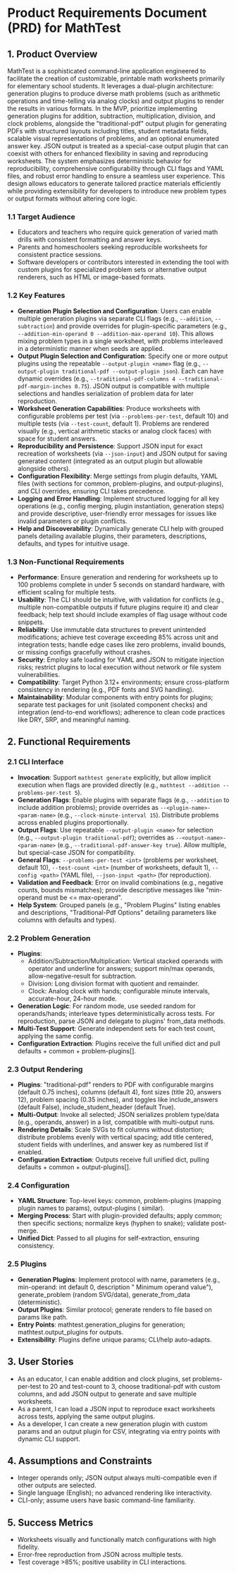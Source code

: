 # Product Requirements Document (PRD) for MathTest

## 1. Product Overview

MathTest is a sophisticated command-line application engineered to facilitate the creation of customizable, printable
math worksheets primarily for elementary school students. It leverages a dual-plugin architecture: generation plugins to
produce diverse math problems (such as arithmetic operations and time-telling via analog clocks) and output plugins to
render the results in various formats. In the MVP, prioritize implementing generation plugins for addition, subtraction,
multiplication, division, and clock problems, alongside the "traditional-pdf" output plugin for generating PDFs with
structured layouts including titles, student metadata fields, scalable visual representations of problems, and an
optional enumerated answer key. JSON output is treated as a special-case output plugin that can coexist with others for
enhanced flexibility in saving and reproducing worksheets. The system emphasizes deterministic behavior for
reproducibility, comprehensive configurability through CLI flags and YAML files, and robust error handling to ensure a
seamless user experience. This design allows educators to generate tailored practice materials efficiently while
providing extensibility for developers to introduce new problem types or output formats without altering core logic.

### 1.1 Target Audience

- Educators and teachers who require quick generation of varied math drills with consistent formatting and answer keys.
- Parents and homeschoolers seeking reproducible worksheets for consistent practice sessions.
- Software developers or contributors interested in extending the tool with custom plugins for specialized problem sets
  or alternative output renderers, such as HTML or image-based formats.

### 1.2 Key Features

- **Generation Plugin Selection and Configuration**: Users can enable multiple generation plugins via separate CLI
  flags (e.g., `--addition`, `--subtraction`) and provide overrides for plugin-specific parameters (e.g.,
  `--addition-min-operand 0 --addition-max-operand 10`). This allows mixing problem types in a single worksheet, with
  problems interleaved in a deterministic manner when seeds are applied.
- **Output Plugin Selection and Configuration**: Specify one or more output plugins using the repeatable
  `--output-plugin <name>` flag (e.g., `--output-plugin traditional-pdf --output-plugin json`). Each can have dynamic
  overrides (e.g., `--traditional-pdf-columns 4 --traditional-pdf-margin-inches 0.75`). JSON output is compatible with
  multiple selections and handles serialization of problem data for later reproduction.
- **Worksheet Generation Capabilities**: Produce worksheets with configurable problems per test (via
  `--problems-per-test`, default 10) and multiple tests (via `--test-count`, default 1). Problems are rendered
  visually (e.g., vertical arithmetic stacks or analog clock faces) with space for student answers.
- **Reproducibility and Persistence**: Support JSON input for exact recreation of worksheets (via `--json-input`) and
  JSON output for saving generated content (integrated as an output plugin but allowable alongside others).
- **Configuration Flexibility**: Merge settings from plugin defaults, YAML files (with sections for common,
  problem-plugins, and output-plugins), and CLI overrides, ensuring CLI takes precedence.
- **Logging and Error Handling**: Implement structured logging for all key operations (e.g., config merging, plugin
  instantiation, generation steps) and provide descriptive, user-friendly error messages for issues like invalid
  parameters or plugin conflicts.
- **Help and Discoverability**: Dynamically generate CLI help with grouped panels detailing available plugins, their
  parameters, descriptions, defaults, and types for intuitive usage.

### 1.3 Non-Functional Requirements

- **Performance**: Ensure generation and rendering for worksheets up to 100 problems complete in under 5 seconds on
  standard hardware, with efficient scaling for multiple tests.
- **Usability**: The CLI should be intuitive, with validation for conflicts (e.g., multiple non-compatible outputs if
  future plugins require it) and clear feedback; help text should include examples of flag usage without code snippets.
- **Reliability**: Use immutable data structures to prevent unintended modifications; achieve test coverage exceeding
  85% across unit and integration tests; handle edge cases like zero problems, invalid bounds, or missing configs
  gracefully without crashes.
- **Security**: Employ safe loading for YAML and JSON to mitigate injection risks; restrict plugins to local execution
  without network or file system vulnerabilities.
- **Compatibility**: Target Python 3.12+ environments; ensure cross-platform consistency in rendering (e.g., PDF fonts
  and SVG handling).
- **Maintainability**: Modular components with entry points for plugins; separate test packages for unit (isolated
  component checks) and integration (end-to-end workflows); adherence to clean code practices like DRY, SRP, and
  meaningful naming.

## 2. Functional Requirements

### 2.1 CLI Interface

- **Invocation**: Support `mathtest generate` explicitly, but allow implicit execution when flags are provided
  directly (e.g., `mathtest --addition --problems-per-test 5`).
- **Generation Flags**: Enable plugins with separate flags (e.g., `--addition` to include addition problems); provide
  overrides as `--<plugin-name>-<param-name>` (e.g., `--clock-minute-interval 15`). Distribute problems across enabled
  plugins proportionally.
- **Output Flags**: Use repeatable `--output-plugin <name>` for selection (e.g., `--output-plugin traditional-pdf`);
  overrides as `--<output-name>-<param-name>` (e.g., `--traditional-pdf-answer-key true`). Allow multiple, but
  special-case JSON for compatibility.
- **General Flags**: `--problems-per-test <int>` (problems per worksheet, default 10), `--test-count <int>` (number of
  worksheets, default 1), `--config <path>` (YAML file), `--json-input <path>` (for reproduction).
- **Validation and Feedback**: Error on invalid combinations (e.g., negative counts, bounds mismatches); provide
  descriptive messages like "min-operand must be <= max-operand".
- **Help System**: Grouped panels (e.g., "Problem Plugins" listing enables and descriptions, "Traditional-Pdf Options"
  detailing parameters like columns with defaults and types).

### 2.2 Problem Generation

- **Plugins**:
    - Addition/Subtraction/Multiplication: Vertical stacked operands with operator and underline for answers; support
      min/max operands, allow-negative-result for subtraction.
    - Division: Long division format with quotient and remainder.
    - Clock: Analog clock with hands; configurable minute intervals, accurate-hour, 24-hour mode.
- **Generation Logic**: For random mode, use seeded random for operands/hands; interleave types deterministically across
  tests. For reproduction, parse JSON and delegate to plugins' from_data methods.
- **Multi-Test Support**: Generate independent sets for each test count, applying the same config.
- **Configuration Extraction**: Plugins receive the full unified dict and pull defaults + common +
  problem-plugins[<name>].

### 2.3 Output Rendering

- **Plugins**: "traditional-pdf" renders to PDF with configurable margins (default 0.75 inches), columns (default 4),
  font sizes (title 20, answers 12), problem spacing (0.35 inches), and toggles like include_answers (default False),
  include_student_header (default True).
- **Multi-Output**: Invoke all selected; JSON serializes problem type/data (e.g., operands, answer) in a list,
  compatible with multi-output runs.
- **Rendering Details**: Scale SVGs to fit columns without distortion; distribute problems evenly with vertical spacing;
  add title centered, student fields with underlines, and answer key as numbered list if enabled.
- **Configuration Extraction**: Outputs receive full unified dict, pulling defaults + common + output-plugins[<name>].

### 2.4 Configuration

- **YAML Structure**: Top-level keys: common, problem-plugins (mapping plugin names to params), output-plugins (
  similar).
- **Merging Process**: Start with plugin-provided defaults; apply common; then specific sections; normalize keys (hyphen
  to snake); validate post-merge.
- **Unified Dict**: Passed to all plugins for self-extraction, ensuring consistency.

### 2.5 Plugins

- **Generation Plugins**: Implement protocol with name, parameters (e.g., min-operand: int default 0, description "
  Minimum operand value"), generate_problem (random SVG/data), generate_from_data (deterministic).
- **Output Plugins**: Similar protocol; generate renders to file based on params like path.
- **Entry Points**: mathtest.generation_plugins for generation; mathtest.output_plugins for outputs.
- **Extensibility**: Plugins define unique params; CLI/help auto-adapts.

## 3. User Stories

- As an educator, I can enable addition and clock plugins, set problems-per-test to 20 and test-count to 3, choose
  traditional-pdf with custom columns, and add JSON output to generate and save multiple worksheets.
- As a parent, I can load a JSON input to reproduce exact worksheets across tests, applying the same output plugins.
- As a developer, I can create a new generation plugin with custom params and an output plugin for CSV, integrating via
  entry points with dynamic CLI support.

## 4. Assumptions and Constraints

- Integer operands only; JSON output always multi-compatible even if other outputs are selected.
- Single language (English); no advanced rendering like interactivity.
- CLI-only; assume users have basic command-line familiarity.

## 5. Success Metrics

- Worksheets visually and functionally match configurations with high fidelity.
- Error-free reproduction from JSON across multiple tests.
- Test coverage >85%; positive usability in CLI interactions.
